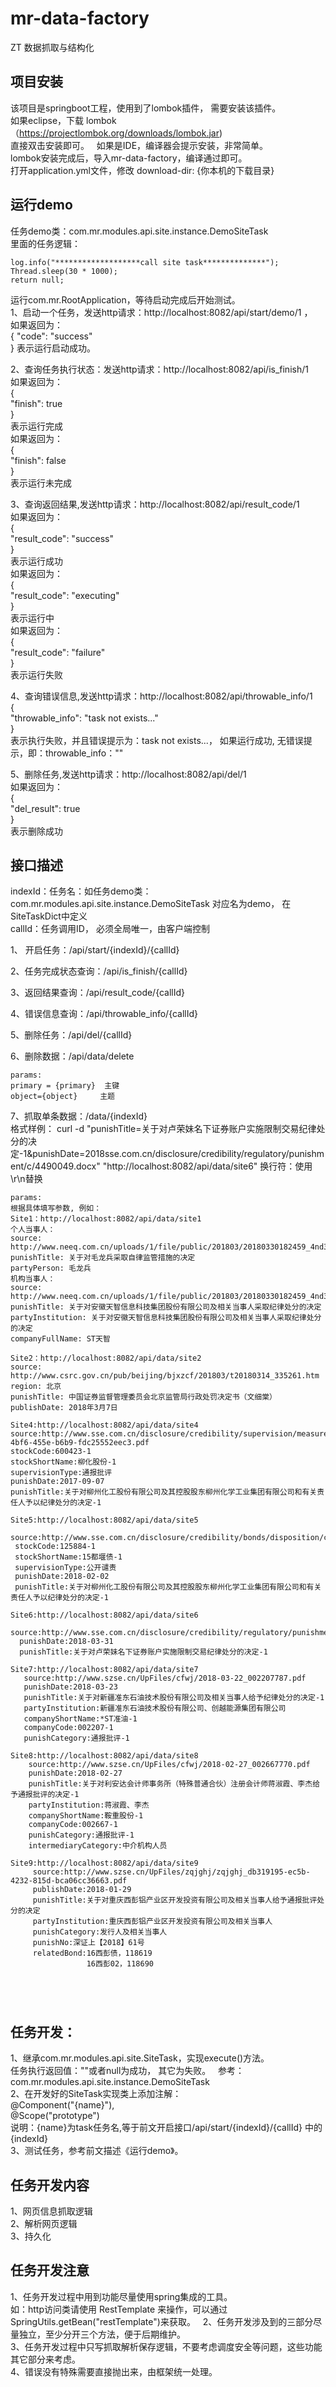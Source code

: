 # mr-data-factory  
ZT 数据抓取与结构化  

## 项目安装  
该项目是springboot工程，使用到了lombok插件， 需要安装该插件。  
如果eclipse，下载 lombok（https://projectlombok.org/downloads/lombok.jar)    
直接双击安装即可。  
如果是IDE，编译器会提示安装，非常简单。    
lombok安装完成后，导入mr-data-factory，编译通过即可。  
打开application.yml文件，修改 download-dir: {你本机的下载目录}

## 运行demo
任务demo类：com.mr.modules.api.site.instance.DemoSiteTask  
里面的任务逻辑： 
```
log.info("*******************call site task**************");  
Thread.sleep(30 * 1000);  
return null;  
```
运行com.mr.RootApplication，等待启动完成后开始测试。  
1、启动一个任务，发送http请求：http://localhost:8082/api/start/demo/1 ，  
如果返回为：  
{
    "code": "success"  
}
表示运行启动成功。  

2、查询任务执行状态：发送http请求：http://localhost:8082/api/is_finish/1  
如果返回为：  
{  
    "finish": true  
}  
表示运行完成   
如果返回为：  
{  
    "finish": false  
}  
表示运行未完成  

3、查询返回结果,发送http请求：http://localhost:8082/api/result_code/1  
如果返回为：  
{  
    "result_code": "success"  
}  
表示运行成功  
如果返回为：  
{  
    "result_code": "executing"  
}  
表示运行中  
如果返回为：  
{  
    "result_code": "failure"  
}  
表示运行失败  

4、查询错误信息,发送http请求：http://localhost:8082/api/throwable_info/1  
{  
    "throwable_info": "task not exists..."  
}  
表示执行失败，并且错误提示为：task not exists...， 如果运行成功, 无错误提示，即：throwable_info：""  

5、删除任务,发送http请求：http://localhost:8082/api/del/1  
如果返回为：  
{  
    "del_result": true  
}  
表示删除成功  

## 接口描述  

indexId：任务名：如任务demo类：com.mr.modules.api.site.instance.DemoSiteTask 对应名为demo， 在SiteTaskDict中定义  
callId：任务调用ID， 必须全局唯一，由客户端控制  

1、 开启任务：/api/start/{indexId}/{callId}   

2、任务完成状态查询：/api/is_finish/{callId}  

3、返回结果查询：/api/result_code/{callId}  

4、错误信息查询：/api/throwable_info/{callId} 

5、删除任务：/api/del/{callId}  

6、删除数据：/api/data/delete  
 ```
 params:  
 primary = {primary}  主键
 object={object}     主题
```
7、抓取单条数据：/data/{indexId}  
   格式样例：  curl -d "punishTitle=关于对卢荣妹名下证券账户实施限制交易纪律处分的决定-1&punishDate=2018sse.com.cn/disclosure/credibility/regulatory/punishment/c/4490049.docx" "http://localhost:8082/api/data/site6"
   换行符：使用\r\n替换
 ```
 params:  
 根据具体填写参数, 例如：
 Site1：http://localhost:8082/api/data/site1
 个人当事人：
 source: http://www.neeq.com.cn/uploads/1/file/public/201803/20180330182459_4nd3tuq1j5.pdf  
 punishTitle: 关于对毛龙兵采取自律监管措施的决定  
 partyPerson: 毛龙兵  
 机构当事人：
 source: http://www.neeq.com.cn/uploads/1/file/public/201803/20180330182459_4nd3tuq1j5.pdf  
 punishTitle: 关于对安徽天智信息科技集团股份有限公司及相关当事人采取纪律处分的决定
 partyInstitution: 关于对安徽天智信息科技集团股份有限公司及相关当事人采取纪律处分的决定
 companyFullName: ST天智
  
 Site2：http://localhost:8082/api/data/site2
 source: http://www.csrc.gov.cn/pub/beijing/bjxzcf/201803/t20180314_335261.htm
 region: 北京  
 punishTitle: 中国证券监督管理委员会北京监管局行政处罚决定书（文细棠）  
 publishDate: 2018年3月7日  
  
 Site4:http://localhost:8082/api/data/site4  
 source:http://www.sse.com.cn/disclosure/credibility/supervision/measures/ident/c/af6f636d-4bf6-455e-b6b9-fdc25552eec3.pdf  
 stockCode:600423-1  
 stockShortName:柳化股份-1  
 supervisionType:通报批评  
 punishDate:2017-09-07  
 punishTitle:关于对柳州化工股份有限公司及其控股股东柳州化学工业集团有限公司和有关责任人予以纪律处分的决定-1   
 
 Site5:http://localhost:8082/api/data/site5  
  source:http://www.sse.com.cn/disclosure/credibility/bonds/disposition/criticism/c/c_20180205_4459490.shtml  
  stockCode:125884-1  
  stockShortName:15都堰债-1  
  supervisionType:公开谴责  
  punishDate:2018-02-02  
  punishTitle:关于对柳州化工股份有限公司及其控股股东柳州化学工业集团有限公司和有关责任人予以纪律处分的决定-1   
  
 Site6:http://localhost:8082/api/data/site6  
   source:http://www.sse.com.cn/disclosure/credibility/regulatory/punishment/c/4490049.docx    
   punishDate:2018-03-31  
   punishTitle:关于对卢荣妹名下证券账户实施限制交易纪律处分的决定-1   
 
 Site7:http://localhost:8082/api/data/site7  
    source:http://www.szse.cn/UpFiles/cfwj/2018-03-22_002207787.pdf    
    punishDate:2018-03-23  
    punishTitle:关于对新疆准东石油技术股份有限公司及相关当事人给予纪律处分的决定-1   
    partyInstitution:新疆准东石油技术股份有限公司、创越能源集团有限公司  
    companyShortName:*ST准油-1  
    companyCode:002207-1  
    punishCategory:通报批评-1  
 
 Site8:http://localhost:8082/api/data/site8  
     source:http://www.szse.cn/UpFiles/cfwj/2018-02-27_002667770.pdf    
     punishDate:2018-02-27  
     punishTitle:关于对利安达会计师事务所（特殊普通合伙）注册会计师蒋淑霞、李杰给予通报批评的决定-1   
     partyInstitution:蒋淑霞、李杰  
     companyShortName:鞍重股份-1  
     companyCode:002667-1  
     punishCategory:通报批评-1
     intermediaryCategory:中介机构人员   
 
 Site9:http://localhost:8082/api/data/site9  
      source:http://www.szse.cn/UpFiles/zqjghj/zqjghj_db319195-ec5b-4232-815d-bca06cc36663.pdf    
      publishDate:2018-01-29  
      punishTitle:关于对重庆西彭铝产业区开发投资有限公司及相关当事人给予通报批评处分的决定   
      partyInstitution:重庆西彭铝产业区开发投资有限公司及相关当事人  
      punishCategory:发行人及相关当事人  
      punishNo:深证上【2018】61号  
      relatedBond:16西彭债，118619
                  16西彭02，118690
      
      
      
       
 
```

## 任务开发：
1、继承com.mr.modules.api.site.SiteTask，实现execute()方法。  
任务执行返回值：""或者null为成功， 其它为失败。  
参考：com.mr.modules.api.site.instance.DemoSiteTask  
2、在开发好的SiteTask实现类上添加注解：  
@Component("{name}"),  
@Scope("prototype")  
说明：{name}为task任务名,等于前文开启接口/api/start/{indexId}/{callId} 中的{indexId}  
3、测试任务，参考前文描述《运行demo》。  

## 任务开发内容  
1、网页信息抓取逻辑  
2、解析网页逻辑  
3、持久化  

## 任务开发注意  
1、任务开发过程中用到功能尽量使用spring集成的工具。    
如：http访问类请使用 RestTemplate 来操作，可以通过SpringUtils.getBean("restTemplate")来获取。  
2、任务开发涉及到的三部分尽量独立，至少分开三个方法，便于后期维护。  
3、任务开发过程中只写抓取解析保存逻辑，不要考虑调度安全等问题，这些功能其它部分来考虑。  
4、错误没有特殊需要直接抛出来，由框架统一处理。   
